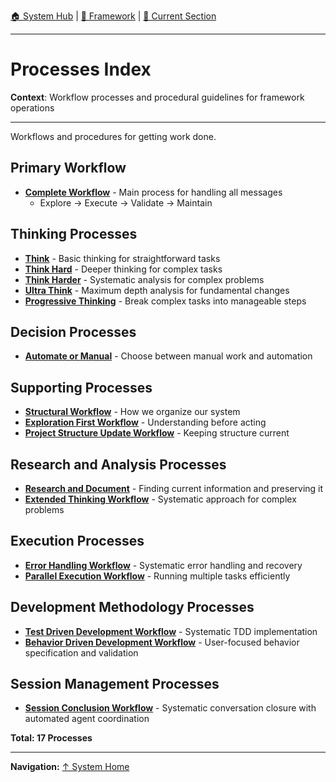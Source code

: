 [🏠 System Hub](INDEX.md) | [📁 Framework](./) | [📖 Current Section](#)

---

# Processes Index

**Context**: Workflow processes and procedural guidelines for framework operations

---

Workflows and procedures for getting work done.

## Primary Workflow
- **[Complete Workflow](processes/complete-workflow.md)** - Main process for handling all messages
  - Explore → Execute → Validate → Maintain

## Thinking Processes  
- **[Think](processes/think.md)** - Basic thinking for straightforward tasks
- **[Think Hard](processes/think-hard.md)** - Deeper thinking for complex tasks
- **[Think Harder](processes/think-harder.md)** - Systematic analysis for complex problems
- **[Ultra Think](processes/ultra-think.md)** - Maximum depth analysis for fundamental changes
- **[Progressive Thinking](processes/progressive-thinking.md)** - Break complex tasks into manageable steps

## Decision Processes
- **[Automate or Manual](processes/automate-or-manual.md)** - Choose between manual work and automation

## Supporting Processes
- **[Structural Workflow](processes/structural-workflow.md)** - How we organize our system
- **[Exploration First Workflow](processes/exploration-first-workflow.md)** - Understanding before acting
- **[Project Structure Update Workflow](processes/project-structure-update-workflow.md)** - Keeping structure current

## Research and Analysis Processes
- **[Research and Document](processes/research-and-document.md)** - Finding current information and preserving it
- **[Extended Thinking Workflow](processes/extended-thinking-workflow.md)** - Systematic approach for complex problems

## Execution Processes
- **[Error Handling Workflow](processes/error-handling-workflow.md)** - Systematic error handling and recovery
- **[Parallel Execution Workflow](processes/parallel-execution-workflow.md)** - Running multiple tasks efficiently

## Development Methodology Processes
- **[Test Driven Development Workflow](processes/test-driven-development-workflow.md)** - Systematic TDD implementation
- **[Behavior Driven Development Workflow](processes/behavior-driven-development-workflow.md)** - User-focused behavior specification and validation

## Session Management Processes
- **[Session Conclusion Workflow](processes/session-conclusion-workflow.md)** - Systematic conversation closure with automated agent coordination

**Total: 17 Processes**

---

**Navigation:** [↑ System Home](INDEX.md)
